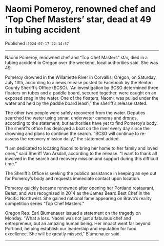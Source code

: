 # Naomi Pomeroy, renowned chef and ‘Top Chef Masters’ star, dead at 49 in tubing accident

Published :`2024-07-17 22:14:57`

---

Naomi Pomeroy, renowned chef and “Top Chef Masters” star, died in a tubing accident in Oregon over the weekend, local authorities said. She was 49.

Pomeroy drowned in the Willamette River in Corvallis, Oregon, on Saturday, July 13th, according to a news release posted to Facebook by the Benton County Sheriff’s Office (BCSO). “An investigation by BCSO determined three floaters on tubes and a paddle board, secured together, were caught on an exposed snag in the water. One of the floaters, Naomi, was pulled under the water and held by the paddle board leash,” the sheriff’s release stated.

The other two people were safely recovered from the water. Deputies searched the water using sonar, underwater cameras and drones, according to the statement, but authorities have yet to find Pomeroy’s body. The sheriff’s office has deployed a boat on the river every day since the drowning and plans to continue the search. “BCSO will continue to re-assess the recovery mission daily,” the statement added.

“I am dedicated to locating Naomi to bring her home to her family and loved ones,” said Sheriff Van Arsdall, according to the release. “I want to thank all involved in the search and recovery mission and support during this difficult time.”

The Sheriff’s Office is seeking the public’s assistance in keeping an eye out for Pomeroy’s body and requests immediate contact upon location.

Pomeroy quickly became renowned after opening her Portland restaurant, Beast, and was recognized in 2014 as the James Beard Best Chef in the Pacific Northwest. She gained national fame appearing on Bravo’s reality competition series “Top Chef Masters.”

Oregon Rep. Earl Blumenauer issued a statement on the tragedy on Monday. “What a loss. Naomi was not just a fabulous chef and entrepreneur, but an amazing human being. Her impact went far beyond Portland, helping establish our leadership and reputation for food excellence. She will be greatly missed,” Blumenauer said.

---

